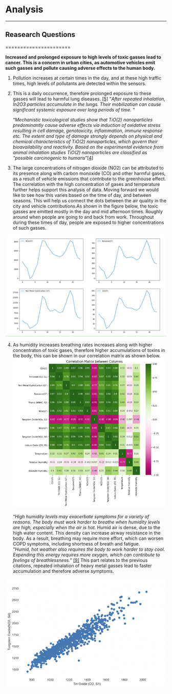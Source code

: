 # Analysis
-----------

## Reasearch Questions
======================

**Increased and prolonged exposure to high levels of toxic gasses lead to cancer. This is a concern in urban cities, as automotive vehicles emit such gasses and pollute causing adverse effects to the human body.**

1. Pollution increases at certain times in the day, and at these high traffic times, high levels of pollutants are detected within    the sensors.

2. This is a daily occurrence, therefore prolonged exposure to these gasses will lead to harmful lung diseases.
   [[5]](https://pubmed.ncbi.nlm.nih.gov/29448164/)
   “*After repeated inhalation, In2O3 particles accumulate in the lungs. Their mobilization can cause significant systemic exposure    over long periods of time.* “
   
   “*Mechanistic toxicological studies show that TiO(2) nanoparticles predominantly cause adverse effects via induction of oxidative    stress resulting in cell damage, genotoxicity, inflammation, immune response etc. The extent and type of damage strongly depends    on physical and chemical characteristics of TiO(2) nanoparticles, which govern their bioavailability and reactivity. Based on      the experimental evidence from animal inhalation studies TiO(2) nanoparticles are classified as "possible carcinogenic to          humans*”[[4]](https://pubmed.ncbi.nlm.nih.gov/22933961/)

3. The large concentrations of nitrogen dioxide (NO2) can be attributed to its presence along with carbon monoxide (CO) and other harmful gases, as a result of vehicle emissions that contribute to the greenhouse effect. The correlation with the high concentration of gases and temperature further helps support this analysis of data. Moving forward we would like to see how this varies based on the time of day, and between seasons. This will help us connect the dots between the air quality in the city and vehicle contributions.As shown in the figure below, the toxic gasses are emitted mostly in the day and mid afternoon times. Roughly around when people are going to and back from work. Throughout during these times of day, people are exposed to higher concentrations of such gasses.

![fig](../images/gas_concentrations.PNG)


4. As humidity increases breathing rates increases along with higher concentraton of toxic gases, therefore higher accumulations of toxins in the body, this can be shown in our correlation matrix as shown below. 
![fig](../images/clationMatrix.png)

   “*High humidity levels may exacerbate symptoms for a variety of reasons. The body must work harder to breathe when humidity levels are high, especially when the air is hot.*
   Humid air is dense, due to the high water content. This density can increase airway resistance in the body. As a result, breathing may require more effort, which can worsen COPD symptoms, including shortness of breath and fatigue.   
   "*Humid, hot weather also requires the body to work harder to stay cool. Expending this energy requires more oxygen, which can contribute to feelings of breathlessness.*”  [[9]](www.medicalnewstoday.com/articles/323657#can-humidity-trigger-copd-symptoms) 
   This part relates to the previous citations, repeated inhalation of heavy metal gasses lead to faster accumulation and therefore adverse symptoms. 
   


![gas concentrations](../images/interaction_graph_NO_CO.png)
